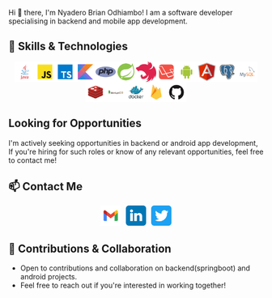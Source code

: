 Hi 👋 there, I'm Nyadero Brian Odhiambo! I am a software developer specialising in backend and mobile app development.

## 🔧 Skills & Technologies
<div style="display: flex; align-items: center; flex-wrap: wrap; justify-content: center;">
  <img src="https://raw.githubusercontent.com/nyadero/images/main/programming_languages/java.svg" alt="Java" width="40" height="40"/>
  <img src="https://raw.githubusercontent.com/nyadero/images/main/programming_languages/javascript.svg" alt="JavaScript" width="40" height="40"/>
  <img src="https://raw.githubusercontent.com/nyadero/images/main/programming_languages/typescript.svg" alt="TypeScript" width="40" height="40"/>
  <img src="https://raw.githubusercontent.com/nyadero/images/main/programming_languages/kotlin.svg" alt="Kotlin" width="40" height="40"/>
  <img src="https://raw.githubusercontent.com/nyadero/images/main/programming_languages/php.png" alt="PHP" width="40" height="40"/>
  <img src="https://raw.githubusercontent.com/nyadero/images/main/frameworks/spring.svg" alt="Spring Boot" width="40" height="40"/>
  <img src="https://raw.githubusercontent.com/nyadero/images/main/frameworks/Nest.js.svg" alt="NestJS" width="40" height="40"/>
  <img src="https://raw.githubusercontent.com/nyadero/images/main/frameworks/laravel.svg" alt="Laravel" width="40" height="40"/>
  <img src="https://raw.githubusercontent.com/nyadero/images/main/frameworks/android.svg" alt="Android" width="40" height="40"/>
  <img src="https://raw.githubusercontent.com/nyadero/images/main/frameworks/angular.svg" alt="Angular" width="40" height="40"/>
  <img src="https://raw.githubusercontent.com/nyadero/images/main/databases/postgresql.svg" alt="PostgreSQL" width="40" height="40"/>
  <img src="https://raw.githubusercontent.com/nyadero/images/main/databases/mysql.svg" alt="MySQL" width="40" height="40"/>
  <img src="https://raw.githubusercontent.com/nyadero/images/main/databases/redis.svg" alt="Redis" width="40" height="40"/>
  <img src="https://raw.githubusercontent.com/nyadero/images/main/databases/mongodb.svg" alt="MongoDB" width="40" height="40"/>  
  <img src="https://raw.githubusercontent.com/nyadero/images/main/cloud/docker.svg" alt="Docker" width="40" height="40"/>
  <img src="https://raw.githubusercontent.com/nyadero/images/main/cloud/firebase.svg" alt="Firebase" width="40" height="40"/>
  <img src="https://raw.githubusercontent.com/nyadero/images/main/cloud/github.svg" alt="GitHub" width="40" height="40"/>
</div>

## Looking for Opportunities
I'm actively seeking opportunities in backend or android app development, If you're hiring for such roles or know of any relevant opportunities, feel free to contact me!

## 📫 Contact Me
<div style="display: flex; align-items: center; flex-wrap: wrap; justify-content: center; gap: 10px;">
  <a href="mailto:briannyadero@gmail.com">
    <img src="https://raw.githubusercontent.com/nyadero/images/main/social_icons/gmail.svg" alt="Email" width="40" height="40"/>
  </a>
  <a href="https://www.linkedin.com/in/nyadero-brian/">
    <img src="https://raw.githubusercontent.com/nyadero/images/main/social_icons/linkedin.svg" alt="LinkedIn" width="40" height="40"/>
  </a>
  <a href="https://twitter.com/Nyadero010">
    <img src="https://raw.githubusercontent.com/nyadero/images/main/social_icons/twitter.svg" alt="Twitter" width="40" height="40"/>
  </a>
</div>


## 🤝 Contributions & Collaboration

- Open to contributions and collaboration on backend(springboot) and android projects.
- Feel free to reach out if you're interested in working together!

